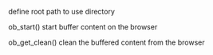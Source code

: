 define root path to use directory

ob_start()
start buffer content on the browser

ob_get_clean() clean the buffered content from the browser